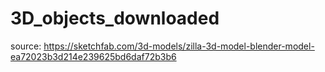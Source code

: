 # 3D_objects_downloaded

source: https://sketchfab.com/3d-models/zilla-3d-model-blender-model-ea72023b3d214e239625bd6daf72b3b6
